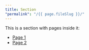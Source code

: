```yaml
---
title: Section
"permalink": "/{{ page.fileSlug }}/"
---
```


This is a section with pages inside it:

* [Page 1](/section/page1)
* [Page 2](/section/page2)